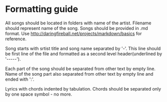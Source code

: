 Formatting guide
================

All songs should be located in folders with name of the artist. Filename should represent name of the song.
Songs should be provided in .md format.
Use http://daringfireball.net/projects/markdown/basics for reference.

Song starts with srtist title and song name separated by '-'. This line should be first line of the file and formatted as a second level header(underlined by '-----').

Each part of the song should be separated from other text by empty line. Name of the song part also separated from other text by empty line and ended with ':'.

Lyrics with chords indented by tabulation. Chords should be separated only by one space symbol - no more.
